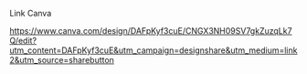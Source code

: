 Link Canva

https://www.canva.com/design/DAFpKyf3cuE/CNGX3NH09SV7gkZuzqLk7Q/edit?utm_content=DAFpKyf3cuE&utm_campaign=designshare&utm_medium=link2&utm_source=sharebutton
